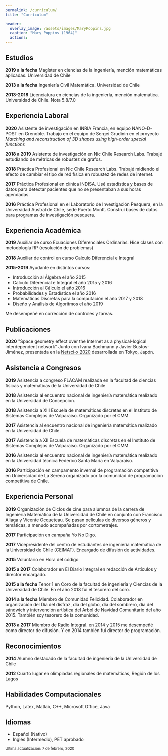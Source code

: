 ```yaml
---
permalink: /curriculum/
title: "Currículum"

header:
  overlay_image: /assets/images/MaryPoppins.jpg
  caption: "Mary Poppins (1964)"
  actions:
---
```


**Estudios**
-------

**2019 a la fecha** Magíster en ciencias de la ingeniería, mención matemáticas aplicadas. Universidad de Chile

**2013 a la fecha** Ingeniería Civil Matemática. Universidad de Chile

**2013-2018** Licenciatura en ciencias de la ingeniería, mención matemática. Universidad de Chile. Nota 5.8/7.0

**Experiencia Laboral**
--------

**2020** Asistente de investigación en INRIA Francia, en equipo NANO-D-POST en Grenoble. Trabajo en el equipo de Sergei Grudinin en el proyecto *Matching and reconstruction of 3D shapes using high-order special functions*

**2018 a 2019** Asistente de investigación en Nic Chile Research Labs. Trabajé estudiando de métricas de robustez de grafos.

**2018** Práctica Profesional en Nic Chile Research Labs. Trabajé midiendo el efecto de cambiar el tipo de red física en robustez de redes de internet.

**2017** Práctica Profesional en clínica INDISA. Usé estadística y bases de datos para detectar pacientes que no se presentaban a sus horas agendadas.

**2016** Práctica Profesional en el Laboratorio de Investigación Pesquera, en la Universidad Austral de Chile, sede Puerto Montt. Construí bases de datos para programas de investigación pesquera.

Experiencia Académica
----------

**2019** Auxiliar de curso Ecuaciones Diferenciales Ordinarias. Hice clases con metodología RP (resolución de problemas)

**2018** Auxiliar de control en curso Calculo Diferencial e Integral

**2015-2019** Ayudante en distintos cursos:

* Introducción al Álgebra el año 2015
* Calculo Diferencial e Integral el año 2015 y 2016
* Introducción al Cálculo el año 2016
* Probabilidades y Estadística el año 2016
* Matemáticas Discretas para la computación el año 2017 y 2018
* Diseño y Análisis de Algoritmos el año 2019

Me desempeñé en corrección de controles y tareas.


Publicaciones
----------
**2020** "Space geometry effect over the Internet as a physical-logical interdependent network" Junto con Ivana Bachmann y Javier Bustos-Jiménez, presentada en la [Netsci-x 2020](https://netscix2020tokyo.github.io/) desarrollada en Tokyo, Japón.

Asistencia a Congresos
----------
**2019** Asistencia a congreso FLACAM realizada en la facultad de ciencias físicas y matemáticas de la Universidad de Chile

**2018** Asistencia al encuentro nacional de ingeniería matemática realizado en la Universidad de Concepción.

**2018** Asistencia a XIII Escuela de matemáticas discretas en el Instituto de Sistemas Complejos de Valparaiso. Organizado por el CMM.

**2017** Asistencia al encuentro nacional de ingeniería matemática realizado en la Universidad de Chile.

**2017** Asistencia a XII Escuela de matemáticas discretas en el Instituto de Sistemas Complejos de Valparaiso. Organizado por el CMM.

**2016** Asistencia al encuentro nacional de ingeniería matemática realizado en la Universidad técnica Federico Santa María en Valparaíso.

**2016** Participación en campamento invernal de programación competitiva en Universidad de La Serena organizado por la comunidad de programación competitiva de Chile.

Experiencia Personal
----------

**2019** Organización de Ciclos de cine para alumnos de la carrera de Ingeniería Matemática de la Universidad de Chile en conjunto con Francisco Aliaga y Vicente Ocqueteau. Se pasan películas de diversos géneros y temáticas, a menudo acompañadas por cortometrajes.

**2017** Participación en campaña Yo No Digo.

**2017** Vicepresidente del centro de estudiantes de ingeniería matemática de la Universidad de Chile (CEIMAT). Encargado de difusión de actividades.

**2015** Voluntario en Hora del código

**2015 a 2017** Colaborador en El Diario Integral en redacción de Artículos y director encargado.

**2015 a la fecha** Tenor 1 en Coro de la facultad de ingeniería y Ciencias de la Universidad de Chile. En el año 2018 fui el tesorero del coro.

**2014 a la fecha** Miembro de Comunidad Felicidad. Colaborador en organización del Día del disfraz, día del globo, día del sombrero, día del sándwich y intervención artística del Arbol de Navidad Comunitario del año 2015. También soy tesorero de la comunidad.

**2013 a 2017** Miembro de Radio Integral. en 2014 y 2015 me desempeñé como director de difusión. Y en 2014 también fui director de programación.

Reconocimientos
----------
**2014** Alumno destacado de la facultad de ingeniería de la Universidad de Chile

**2012** Cuarto lugar en olimpiadas regionales de matemáticas, Región de los Lagos


Habilidades Computacionales
----------
Python, Latex, Matlab, C++, Microsoft Office, Java

Idiomas
----------
* Español (Nativo)
* Inglés (Intermedio), PET aprobado

<sup>Ultima actualización: 7 de febrero, 2020</sup>
